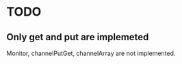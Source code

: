 TODO
===========

Only get and put are implemeted
--------

Monitor, channelPutGet, channelArray are not implemented.
